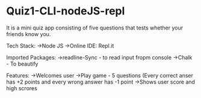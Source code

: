 # Quiz1-CLI-nodeJS-repl
It is a mini quiz app consisting of five questions that tests whether your friends know you. 

Tech Stack: 
->Node JS
->Online IDE: Repl.it

Imported Packages:
->readline-Sync - to read input fropm console
->Chalk - To beautify

Features:
->Welcomes user
->Play game - 5 questions (Every correct anser has +2 points and every wrong answer has -1 point
->Shows user score and high scrores

